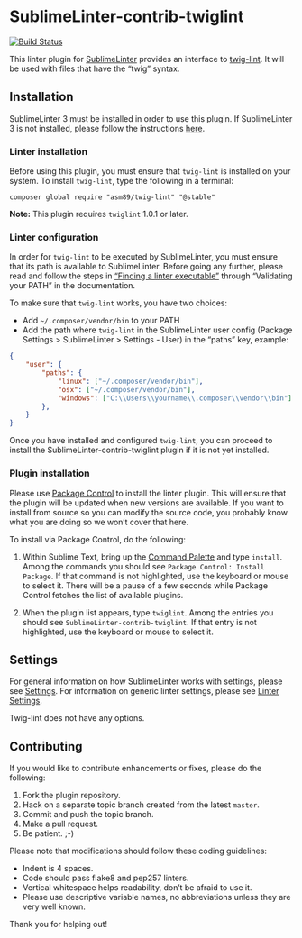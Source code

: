SublimeLinter-contrib-twiglint
================================

[![Build Status](https://travis-ci.org/maxgalbu/SublimeLinter-contrib-twiglint.svg?branch=master)](https://travis-ci.org/maxgalbu/SublimeLinter-contrib-twiglint)

This linter plugin for [SublimeLinter][docs] provides an interface to [twig-lint](https://github.com/asm89/twig-lint). It will be used with files that have the “twig” syntax.

## Installation
SublimeLinter 3 must be installed in order to use this plugin. If SublimeLinter 3 is not installed, please follow the instructions [here][installation].

### Linter installation
Before using this plugin, you must ensure that `twig-lint` is installed on your system. To install `twig-lint`, type the following in a terminal:

```
composer global require "asm89/twig-lint" "@stable"
```

**Note:** This plugin requires `twiglint` 1.0.1 or later.

### Linter configuration
In order for `twig-lint` to be executed by SublimeLinter, you must ensure that its path is available to SublimeLinter. Before going any further, please read and follow the steps in [“Finding a linter executable”](http://sublimelinter.readthedocs.org/en/latest/troubleshooting.html#finding-a-linter-executable) through “Validating your PATH” in the documentation.

To make sure that `twig-lint` works, you have two choices:

- Add `~/.composer/vendor/bin` to your PATH
- Add the path where `twig-lint` in the SublimeLinter user config (Package Settings > SublimeLinter > Settings - User) in the “paths” key, example:

```json
{
    "user": {
        "paths": {
            "linux": ["~/.composer/vendor/bin"],
            "osx": ["~/.composer/vendor/bin"],
            "windows": ["C:\\Users\\yourname\\.composer\\vendor\\bin"]
        },
    }
}
```

Once you have installed and configured `twig-lint`, you can proceed to install the SublimeLinter-contrib-twiglint plugin if it is not yet installed.

### Plugin installation
Please use [Package Control][pc] to install the linter plugin. This will ensure that the plugin will be updated when new versions are available. If you want to install from source so you can modify the source code, you probably know what you are doing so we won’t cover that here.

To install via Package Control, do the following:

1. Within Sublime Text, bring up the [Command Palette][cmd] and type `install`. Among the commands you should see `Package Control: Install Package`. If that command is not highlighted, use the keyboard or mouse to select it. There will be a pause of a few seconds while Package Control fetches the list of available plugins.

1. When the plugin list appears, type `twiglint`. Among the entries you should see `SublimeLinter-contrib-twiglint`. If that entry is not highlighted, use the keyboard or mouse to select it.

## Settings
For general information on how SublimeLinter works with settings, please see [Settings][settings]. For information on generic linter settings, please see [Linter Settings][linter-settings].

Twig-lint does not have any options.

## Contributing
If you would like to contribute enhancements or fixes, please do the following:

1. Fork the plugin repository.
1. Hack on a separate topic branch created from the latest `master`.
1. Commit and push the topic branch.
1. Make a pull request.
1. Be patient.  ;-)

Please note that modifications should follow these coding guidelines:

- Indent is 4 spaces.
- Code should pass flake8 and pep257 linters.
- Vertical whitespace helps readability, don’t be afraid to use it.
- Please use descriptive variable names, no abbreviations unless they are very well known.

Thank you for helping out!

[docs]: http://sublimelinter.readthedocs.org
[installation]: http://sublimelinter.readthedocs.org/en/latest/installation.html
[locating-executables]: http://sublimelinter.readthedocs.org/en/latest/usage.html#how-linter-executables-are-located
[pc]: https://sublime.wbond.net/installation
[cmd]: http://docs.sublimetext.info/en/sublime-text-3/extensibility/command_palette.html
[settings]: http://sublimelinter.readthedocs.org/en/latest/settings.html
[linter-settings]: http://sublimelinter.readthedocs.org/en/latest/linter_settings.html
[inline-settings]: http://sublimelinter.readthedocs.org/en/latest/settings.html#inline-settings
